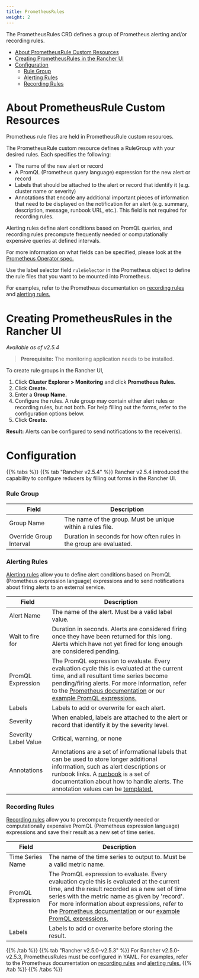```yaml
---
title: PrometheusRules
weight: 2
---
```


The PrometheusRules CRD defines a group of Prometheus alerting and/or recording rules.

- [About PrometheusRule Custom Resources](#about-prometheusrule-custom-resources)
- [Creating PrometheusRules in the Rancher UI](#creating-prometheusrules-in-the-rancher-ui)
- [Configuration](#configuration)
  - [Rule Group](#rule-group)
  - [Alerting Rules](#alerting-rules)
  - [Recording Rules](#recording-rules)

# About PrometheusRule Custom Resources

Prometheus rule files are held in PrometheusRule custom resources.

The PrometheusRule custom resource defines a RuleGroup with your desired rules. Each specifies the following:

- The name of the new alert or record
- A PromQL (Prometheus query language) expression for the new alert or record
- Labels that should be attached to the alert or record that identify it (e.g. cluster name or severity)
- Annotations that encode any additional important pieces of information that need to be displayed on the notification for an alert (e.g. summary, description, message, runbook URL, etc.). This field is not required for recording rules.

Alerting rules define alert conditions based on PromQL queries, and recording rules precompute frequently needed or computationally expensive queries at defined intervals.

For more information on what fields can be specified, please look at the [Prometheus Operator spec.](https://github.com/prometheus-operator/prometheus-operator/blob/master/Documentation/api.md#prometheusrulespec)

Use the label selector field `ruleSelector` in the Prometheus object to define the rule files that you want to be mounted into Prometheus.

For examples, refer to the Prometheus documentation on [recording rules](https://prometheus.io/docs/prometheus/latest/configuration/recording_rules/) and [alerting rules.](https://prometheus.io/docs/prometheus/latest/configuration/alerting_rules/)


# Creating PrometheusRules in the Rancher UI

_Available as of v2.5.4_

> **Prerequisite:** The monitoring application needs to be installed.

To create rule groups in the Rancher UI,

1. Click **Cluster Explorer > Monitoring** and click **Prometheus Rules.** 
1. Click **Create.**
1. Enter a **Group Name.**
1. Configure the rules. A rule group may contain either alert rules or recording rules, but not both. For help filling out the forms, refer to the configuration options below.
1. Click **Create.**

**Result:** Alerts can be configured to send notifications to the receiver(s).

# Configuration

{{% tabs %}}
{{% tab "Rancher v2.5.4" %}}
Rancher v2.5.4 introduced the capability to configure reducers by filling out forms in the Rancher UI.


### Rule Group

| Field | Description |
|-------|----------------|
| Group Name |  The name of the group. Must be unique within a rules file.   |
| Override Group Interval |  Duration in seconds for how often rules in the group are evaluated.    |


### Alerting Rules

[Alerting rules](https://prometheus.io/docs/prometheus/latest/configuration/alerting_rules/) allow you to define alert conditions based on PromQL (Prometheus expression language) expressions and to send notifications about firing alerts to an external service.

| Field | Description |
|-------|----------------|
| Alert Name |  The name of the alert. Must be a valid label value.   |
| Wait to fire for |   Duration in seconds. Alerts are considered firing once they have been returned for this long. Alerts which have not yet fired for long enough are considered pending. |
| PromQL Expression |   The PromQL expression to evaluate. Every evaluation cycle this is evaluated at the current time, and all resultant time series become pending/firing alerts.  For more information, refer to the [Prometheus documentation](https://prometheus.io/docs/prometheus/latest/querying/basics/) or our [example PromQL expressions.](../expression) |
| Labels |  Labels to add or overwrite for each alert.      |
| Severity |   When enabled, labels are attached to the alert or record that identify it by the severity level.  |
| Severity Label Value | Critical, warning, or none |
| Annotations |  Annotations are a set of informational labels that can be used to store longer additional information, such as alert descriptions or runbook links. A [runbook](https://docs.gitlab.com/ee/user/project/clusters/runbooks/) is a set of documentation about how to handle alerts. The annotation values can be [templated.](https://prometheus.io/docs/prometheus/latest/configuration/alerting_rules/#templating)  |

### Recording Rules

[Recording rules](https://prometheus.io/docs/prometheus/latest/configuration/recording_rules/#recording-rules) allow you to precompute frequently needed or computationally expensive PromQL (Prometheus expression language) expressions and save their result as a new set of time series. 

| Field | Description |
|-------|----------------|
| Time Series Name |   The name of the time series to output to. Must be a valid metric name.  |
| PromQL Expression |  The PromQL expression to evaluate. Every evaluation cycle this is evaluated at the current time, and the result recorded as a new set of time series with the metric name as given by 'record'.  For more information about expressions, refer to the [Prometheus documentation](https://prometheus.io/docs/prometheus/latest/querying/basics/) or our [example PromQL expressions.](../expression)  |
| Labels |   Labels to add or overwrite before storing the result.     |

{{% /tab %}}
{{% tab "Rancher v2.5.0-v2.5.3" %}}
For Rancher v2.5.0-v2.5.3, PrometheusRules must be configured in YAML. For examples, refer to the Prometheus documentation on [recording rules](https://prometheus.io/docs/prometheus/latest/configuration/recording_rules/) and [alerting rules.](https://prometheus.io/docs/prometheus/latest/configuration/alerting_rules/)
{{% /tab %}}
{{% /tabs %}}